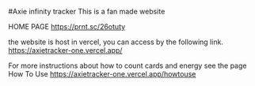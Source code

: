 #Axie infinity tracker
This is a fan made website
 
HOME PAGE
https://prnt.sc/26otuty

the website is host in vercel, you can access by the following link.
https://axietracker-one.vercel.app/

For more instructions about how to count cards and energy see the page How To Use
https://axietracker-one.vercel.app/howtouse

